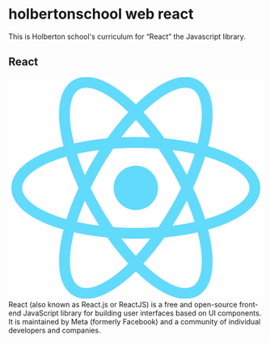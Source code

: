 # holbertonschool web react
This is Holberton school's curriculum for “React” the Javascript library.
## React
<img src="./React-icon.svg.png">
React (also known as React.js or ReactJS) is a free and open-source front-end JavaScript library for building user interfaces based on UI components. It is maintained by Meta (formerly Facebook) and a community of individual developers and companies.